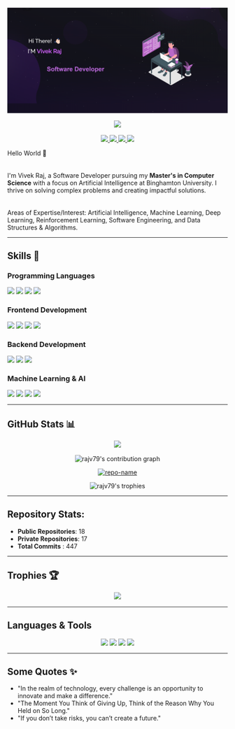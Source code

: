 <p align="center">
  <img src="WEBPIC.png" alt="Hi There! I'M Vivek Raj">
</p>

<p align="center">
  <img src="https://komarev.com/ghpvc/?username=rajv79&color=blue&count=80">
</p>

<p align="center">
  <a href="https://www.linkedin.com/in/vivek-raj07/">
    <img src="https://img.shields.io/badge/LinkedIn-0077B5?style=for-the-badge&logo=linkedin&logoColor=white">
  </a>
  <a href="https://github.com/rajv79">
    <img src="https://img.shields.io/badge/GitHub-100000?style=for-the-badge&logo=github&logoColor=white">
  </a>
  <a href="mailto:your_email@gmail.com">
    <img src="https://img.shields.io/badge/Gmail-D14836?style=for-the-badge&logo=gmail&logoColor=white">
  </a>
  <a href="https://rajv79.github.io/Portfolio_Vivek">
    <img src="https://img.shields.io/badge/Portfolio-000000?style=for-the-badge&logo=githubpages&logoColor=white">
  </a>
</p>

Hello World 👋  
<br/>  
I'm Vivek Raj, a Software Developer pursuing my **Master's in Computer Science** with a focus on Artificial Intelligence at Binghamton University. I thrive on solving complex problems and creating impactful solutions.  
<br/>  
Areas of Expertise/Interest: Artificial Intelligence, Machine Learning, Deep Learning, Reinforcement Learning, Software Engineering, and Data Structures & Algorithms.

---

## Skills 💼

### Programming Languages
<p>
  <img src="https://img.shields.io/badge/Python-14354C?style=for-the-badge&logo=python&logoColor=white">
  <img src="https://img.shields.io/badge/C++-00599C?style=for-the-badge&logo=c%2B%2B&logoColor=white">
  <img src="https://img.shields.io/badge/Java-007396?style=for-the-badge&logo=java&logoColor=white">
  <img src="https://img.shields.io/badge/ABAP-0FAAFF?style=for-the-badge&logo=sap&logoColor=white">
</p>

### Frontend Development
<p>
  <img src="https://img.shields.io/badge/HTML5-E34F26?style=for-the-badge&logo=html5&logoColor=white">
  <img src="https://img.shields.io/badge/CSS3-1572B6?style=for-the-badge&logo=css3&logoColor=white">
  <img src="https://img.shields.io/badge/React-20232A?style=for-the-badge&logo=react&logoColor=61DAFB">
  <img src="https://img.shields.io/badge/Tailwind_CSS-38B2AC?style=for-the-badge&logo=tailwind-css&logoColor=white">
</p>

### Backend Development
<p>
  <img src="https://img.shields.io/badge/Node.js-339933?style=for-the-badge&logo=nodedotjs&logoColor=white">
  <img src="https://img.shields.io/badge/MongoDB-white?style=for-the-badge&logo=mongodb&logoColor=4EA94B">
  <img src="https://img.shields.io/badge/MySQL-005C84?style=for-the-badge&logo=mysql&logoColor=white">
</p>

### Machine Learning & AI
<p>
  <img src="https://img.shields.io/badge/PyTorch-EE4C2C?style=for-the-badge&logo=pytorch&logoColor=white">
  <img src="https://img.shields.io/badge/TensorFlow-FF6F00?style=for-the-badge&logo=tensorflow&logoColor=white">
  <img src="https://img.shields.io/badge/Scikit--Learn-F7931E?style=for-the-badge&logo=scikit-learn&logoColor=white">
  <img src="https://img.shields.io/badge/Transformer_Models-blue?style=for-the-badge">
</p>

---

## GitHub Stats 📊


<p align="center">
  <img src="https://github-readme-stats.vercel.app/api/top-langs/?username=rajv79&layout=compact&theme=radical&count_private=true">
</p>

<p align="center">
  <img src="https://activity-graph.herokuapp.com/graph?username=rajv79&theme=radical" alt="rajv79's contribution graph">
</p>

<p align="center">
  <a href="https://github.com/rajv79/repo-name">
    <img src="https://github-readme-stats.vercel.app/api/pin/?username=rajv79&repo=repo-name&theme=radical" alt="repo-name">
  </a>
</p>


<p align="center">
  <img src="https://github-profile-trophy.vercel.app/?username=rajv79&theme=radical&column=7" alt="rajv79's trophies">
</p>

---

## Repository Stats:
- **Public Repositories**: 18  
- **Private Repositories**: 17  
- **Total Commits** : 447 

---

## Trophies 🏆

<p align="center">
  <img src="https://github-profile-trophy.vercel.app/?username=rajv79&theme=radical&column=4&margin-w=15&margin-h=15&no-frame=true&no-bg=true&exclude_issues=true&exclude_reviews=true">
</p>

---

## Languages & Tools

<p align="center">
  <img src="https://img.shields.io/badge/Python-3776AB?style=for-the-badge&logo=python&logoColor=white">
  <img src="https://img.shields.io/badge/Java-007396?style=for-the-badge&logo=java&logoColor=white">
  <img src="https://img.shields.io/badge/C++-00599C?style=for-the-badge&logo=c%2B%2B&logoColor=white">
  <img src="https://img.shields.io/badge/JavaScript-F7DF1E?style=for-the-badge&logo=javascript&logoColor=black">
</p>

---

## Some Quotes ✨
- "In the realm of technology, every challenge is an opportunity to innovate and make a difference."  
- "The Moment You Think of Giving Up, Think of the Reason Why You Held on So Long."  
- "If you don’t take risks, you can’t create a future."

